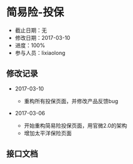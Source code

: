 # 简易险-投保
- 截止日期：无
- 修改日期：2017-03-10  
- 进度：100%  
- 参与人员：lixiaolong  

## 修改记录
- 2017-03-10
  * 重构所有投保页面，并修改产品反馈bug

- 2017-03-06
  * 开始重构简易险投保页面，用官微2.0的架构
  * 增加太平洋保险页面
  
## 接口文档




